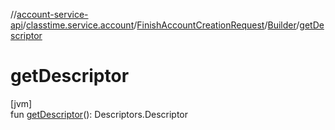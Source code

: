 //[account-service-api](../../../../index.md)/[classtime.service.account](../../index.md)/[FinishAccountCreationRequest](../index.md)/[Builder](index.md)/[getDescriptor](get-descriptor.md)

# getDescriptor

[jvm]\
fun [getDescriptor](get-descriptor.md)(): Descriptors.Descriptor
